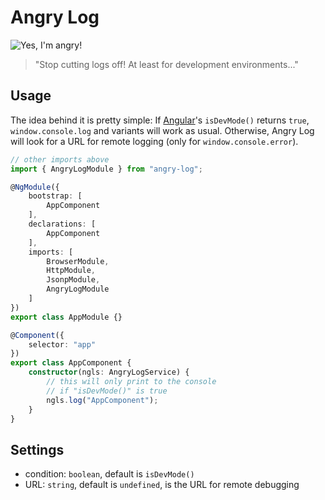 # Angry Log

![Yes, I'm angry!](https://t5.rbxcdn.com/8e00ad493b6375b36a1260d2127dad09)
> "Stop cutting logs off! At least for development environments..."

## Usage

The idea behind it is pretty simple:
If [Angular]'s `isDevMode()` returns `true`, 
`window.console.log` and variants will work as usual. Otherwise, Angry Log will 
look for a URL for remote logging (only for `window.console.error`).

```typescript
// other imports above
import { AngryLogModule } from "angry-log";

@NgModule({
    bootstrap: [
        AppComponent
    ],
    declarations: [
        AppComponent
    ],
    imports: [
        BrowserModule,
        HttpModule,
        JsonpModule,
        AngryLogModule
    ]
})
export class AppModule {}

@Component({
    selector: "app"
})
export class AppComponent {
    constructor(ngls: AngryLogService) {
        // this will only print to the console
        // if "isDevMode()" is true
        ngls.log("AppComponent");
    }
}
```

## Settings
* condition: `boolean`, default is `isDevMode()`
* URL: `string`, default is `undefined`, is the URL for remote debugging

[Angular]: https://angular.io
